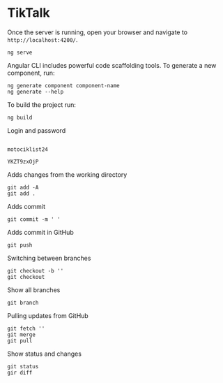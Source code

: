# TikTalk


Once the server is running, open your browser and navigate to `http://localhost:4200/`.
```
ng serve
```


Angular CLI includes powerful code scaffolding tools. To generate a new component, run:
```
ng generate component component-name
ng generate --help
```


To build the project run:
```
ng build
```


Login and password
``````````````````

motociklist24

YKZT9zxOjP

``````````````````

Adds changes from the working directory
```
git add -A
git add .
```


Adds commit
```
git commit -m ' '
```


Adds commit in GitHub
```
git push
```


Switching between branches
```
git checkout -b ''
git checkout
```


Show all branches
```
git branch
```



Pulling updates from GitHub
```
git fetch ''
git merge
git pull
```


Show status and changes
```
git status
gir diff
```

